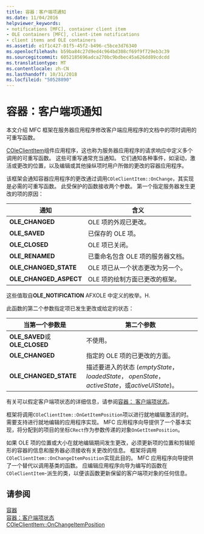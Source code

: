 ```yaml
---
title: 容器：客户端项通知
ms.date: 11/04/2016
helpviewer_keywords:
- notifications [MFC], container client item
- OLE containers [MFC], client-item notifications
- client items and OLE containers
ms.assetid: e1f1c427-01f5-45f2-b496-c5bce3d76340
ms.openlocfilehash: b59ba84c27d9ed4c964bd308cf69f9f729eb3c39
ms.sourcegitcommit: 6052185696adca270bc9bdbec45a626dd89cdcdd
ms.translationtype: MT
ms.contentlocale: zh-CN
ms.lasthandoff: 10/31/2018
ms.locfileid: "50528890"
---
```

# <a name="containers-client-item-notifications"></a>容器：客户端项通知

本文介绍 MFC 框架在服务器应用程序修改客户端应用程序的文档中的项时调用的可重写函数。

[COleClientItem](../mfc/reference/coleclientitem-class.md)组件应用程序，这也称为服务器应用程序的请求响应中定义多个调用的可重写函数。 这些可重写通常充当通知。 它们通知各种事件，如滚动，激活或更改的位置，以及编辑或其他操纵项时用户所做的更改的容器应用程序。

该框架会通知容器应用程序的更改通过调用`COleClientItem::OnChange`，其实现是必需的可重写函数。 此受保护的函数接收两个参数。 第一个指定服务器发生更改的项的原因：

|通知|含义|
|------------------|-------------|
|**OLE_CHANGED**|OLE 项的外观已更改。|
|**OLE_SAVED**|已保存的 OLE 项。|
|**OLE_CLOSED**|OLE 项已关闭。|
|**OLE_RENAMED**|已重命名包含 OLE 项的服务器文档。|
|**OLE_CHANGED_STATE**|OLE 项已从一个状态更改为另一个。|
|**OLE_CHANGED_ASPECT**|OLE 项的绘制方面已更改的框架。|

这些值取自**OLE_NOTIFICATION** AFXOLE 中定义的枚举。H.

此函数的第二个参数指定项已发生更改或给定的状态：

|当第一个参数是|第二个参数|
|----------------------------|---------------------|
|**OLE_SAVED**或**OLE_CLOSED**|不使用。|
|**OLE_CHANGED**|指定的 OLE 项的已更改的方面。|
|**OLE_CHANGED_STATE**|描述要进入的状态 (*emptyState*， *loadedState*， *openState*， *activeState*，或*activeUIState*)。|

有关可以假定客户端项状态的详细信息，请参阅[容器： 客户端项状态](../mfc/containers-client-item-states.md)。

框架将调用`COleClientItem::OnGetItemPosition`项以进行就地编辑激活的时。 需要支持进行就地编辑的应用程序实现。 MFC 应用程序向导提供了一个基本实现，将分配到的项目的坐标`CRect`作为参数传递的对象`OnGetItemPosition`。

如果 OLE 项的位置或大小在就地编辑期间发生更改，必须更新项的位置和剪辑矩形的容器的信息和服务器必须接收有关更改的信息。 框架将调用`COleClientItem::OnChangeItemPosition`实现此目的。 MFC 应用程序向导提供了一个替代以调用基类的函数。 应编辑应用程序向导为编写的函数在`COleClientItem`-派生的类，以便该函数更新保留的客户端项对象的任何信息。

## <a name="see-also"></a>请参阅

[容器](../mfc/containers.md)<br/>
[容器：客户端项状态](../mfc/containers-client-item-states.md)<br/>
[COleClientItem::OnChangeItemPosition](../mfc/reference/coleclientitem-class.md#onchangeitemposition)

